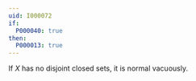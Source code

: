 ```yaml
---
uid: I000072
if:
  P000040: true
then:
  P000013: true
---
```


If $X$ has no disjoint closed sets, it is normal vacuously.


